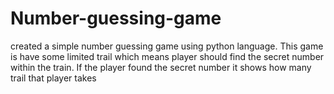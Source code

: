 # Number-guessing-game
created a simple number guessing game using python language. This game is have some limited trail which means player should find the secret number within the train. If the player found the secret number it shows how many trail that player takes 
